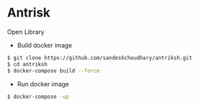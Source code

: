 # Antrisk
Open Library

- Build docker image
```sh
$ git clone https://github.com/sandeshchoudhary/antriksh.git
$ cd antriksh
$ docker-compose build --force
```

- Run docker image
```sh
$ docker-compose -up
```
